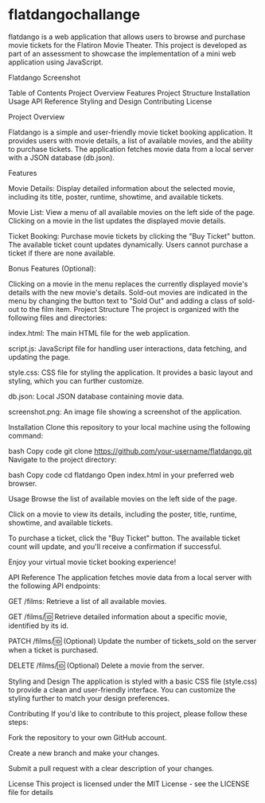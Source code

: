 # flatdangochallange
flatdango is a web application that allows users to browse and purchase movie tickets for the Flatiron Movie Theater. This project is developed as part of an assessment to showcase the implementation of a mini web application using JavaScript.

Flatdango Screenshot

Table of Contents
Project Overview
Features
Project Structure
Installation
Usage
API Reference
Styling and Design
Contributing
License

Project Overview 

Flatdango is a simple and user-friendly movie ticket booking application. It provides users with movie details, a list of available movies, and the ability to purchase tickets. The application fetches movie data from a local server with a JSON database (db.json).

Features

Movie Details: Display detailed information about the selected movie, including its title, poster, runtime, showtime, and available tickets.

Movie List: View a menu of all available movies on the left side of the page. Clicking on a movie in the list updates the displayed movie details.

Ticket Booking: Purchase movie tickets by clicking the "Buy Ticket" button. The available ticket count updates dynamically. Users cannot purchase a ticket if there are none available.

Bonus Features (Optional):

Clicking on a movie in the menu replaces the currently displayed movie's details with the new movie's details.
Sold-out movies are indicated in the menu by changing the button text to "Sold Out" and adding a class of sold-out to the film item.
Project Structure
The project is organized with the following files and directories:

index.html: The main HTML file for the web application.

script.js: JavaScript file for handling user interactions, data fetching, and updating the page.

style.css: CSS file for styling the application. It provides a basic layout and styling, which you can further customize.

db.json: Local JSON database containing movie data.

screenshot.png: An image file showing a screenshot of the application.

Installation
Clone this repository to your local machine using the following command:

bash
Copy code
git clone https://github.com/your-username/flatdango.git
Navigate to the project directory:

bash
Copy code
cd flatdango
Open index.html in your preferred web browser.

Usage
Browse the list of available movies on the left side of the page.

Click on a movie to view its details, including the poster, title, runtime, showtime, and available tickets.

To purchase a ticket, click the "Buy Ticket" button. The available ticket count will update, and you'll receive a confirmation if successful.

Enjoy your virtual movie ticket booking experience!

API Reference
The application fetches movie data from a local server with the following API endpoints:

GET /films: Retrieve a list of all available movies.

GET /films/:id: Retrieve detailed information about a specific movie, identified by its id.

PATCH /films/:id: (Optional) Update the number of tickets_sold on the server when a ticket is purchased.

DELETE /films/:id: (Optional) Delete a movie from the server.

Styling and Design
The application is styled with a basic CSS file (style.css) to provide a clean and user-friendly interface. You can customize the styling further to match your design preferences.

Contributing
If you'd like to contribute to this project, please follow these steps:

Fork the repository to your own GitHub account.

Create a new branch and make your changes.

Submit a pull request with a clear description of your changes.

License
This project is licensed under the MIT License - see the LICENSE file for details


